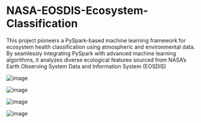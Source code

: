 # NASA-EOSDIS-Ecosystem-Classification
This project pioneers a PySpark-based machine learning framework for ecosystem health classification using atmospheric and environmental data. By seamlessly integrating PySpark with advanced machine learning algorithms, it analyzes diverse ecological features sourced from NASA’s Earth Observing System Data and Information System (EOSDIS)

![image](https://github.com/ayusha1010/NASA-EOSDIS-Ecosystem-Classification/assets/150179184/2afea73a-9c62-4613-8d6d-8b82a8b93404)

![image](https://github.com/ayusha1010/NASA-EOSDIS-Ecosystem-Classification/assets/150179184/9c46db31-9f8a-45c5-920b-6c8cf021c957)

![image](https://github.com/ayusha1010/NASA-EOSDIS-Ecosystem-Classification/assets/150179184/a8979c56-48a7-46f1-a7ba-14bf4289e82d)

![image](https://github.com/ayusha1010/NASA-EOSDIS-Ecosystem-Classification/assets/150179184/08838a29-d379-4bfc-a798-0fb1b4770bcd)

